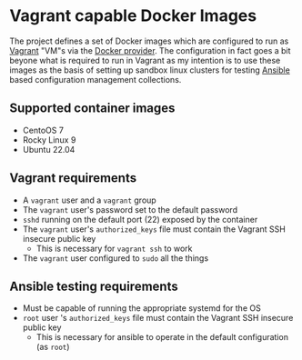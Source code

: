 # Vagrant capable Docker Images

The project defines a set of Docker images which are configured to run as 
[Vagrant](https://vagrantup.com) "VM"s via the 
[Docker provider](https://developer.hashicorp.com/vagrant/docs/providers/docker).
The configuration in fact goes a bit beyone what is required to run in Vagrant as 
my intention is to use these images as the basis of setting up sandbox linux clusters 
for testing [Ansible](https://docs.ansible.com/) based configuration management collections.

## Supported container images

* CentoOS 7
* Rocky Linux 9
* Ubuntu 22.04

## Vagrant requirements

* A `vagrant` user and a `vagrant` group
* The `vagrant` user's password set to the default password
* `sshd` running on the default port (22) exposed by the container
* The `vagrant` user's `authorized_keys` file must contain the Vagrant SSH insecure public key
  *  This is necessary for `vagrant ssh` to work
* The `vagrant` user configured to `sudo` all the things

## Ansible testing requirements

* Must be capable of running the appropriate systemd for the OS
* `root` user 's `authorized_keys` file must contain the Vagrant SSH insecure public key
  * This is necessary for ansible to operate in the default configuration (as `root`)
